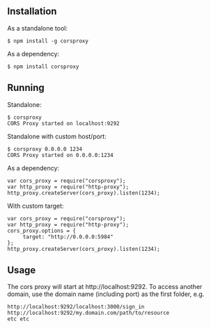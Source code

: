 ## Installation

As a standalone tool:

    $ npm install -g corsproxy

As a dependency:

    $ npm install corsproxy


## Running

Standalone:

    $ corsproxy
    CORS Proxy started on localhost:9292

Standalone with custom host/port:

    $ corsproxy 0.0.0.0 1234
    CORS Proxy started on 0.0.0.0:1234

As a dependency:

    var cors_proxy = require("corsproxy");
    var http_proxy = require("http-proxy");
    http_proxy.createServer(cors_proxy).listen(1234);

With custom target:

    var cors_proxy = require("corsproxy");
    var http_proxy = require("http-proxy");
    cors_proxy.options = {
         target: "http://0.0.0.0:5984"
    };
    http_proxy.createServer(cors_proxy).listen(1234);


## Usage

The cors proxy will start at http://localhost:9292. To access another domain, use the domain name (including port) as the first folder, e.g.

    http://localhost:9292/localhost:3000/sign_in
    http://localhost:9292/my.domain.com/path/to/resource
    etc etc
